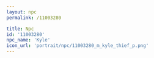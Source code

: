 ```yaml
---
layout: npc
permalink: /11003280

title: Npc
id: '11003280'
npc_name: 'Kyle'
icon_url: 'portrait/npc/11003280_m_kyle_thief_p.png'
---
```

